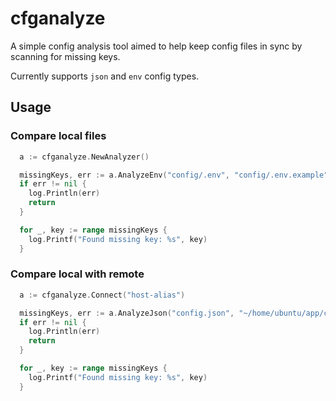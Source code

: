 # cfganalyze

A simple config analysis tool aimed to help keep config
files in sync by scanning for missing keys.

Currently supports `json` and `env` config types.

## Usage

### Compare local files

```go
  a := cfganalyze.NewAnalyzer()

  missingKeys, err := a.AnalyzeEnv("config/.env", "config/.env.example")
  if err != nil {
    log.Println(err)
    return
  }

  for _, key := range missingKeys {
    log.Printf("Found missing key: %s", key)
  }
```

### Compare local with remote

```go
  a := cfganalyze.Connect("host-alias")

  missingKeys, err := a.AnalyzeJson("config.json", "~/home/ubuntu/app/config.json")
  if err != nil {
    log.Println(err)
    return
  }

  for _, key := range missingKeys {
    log.Printf("Found missing key: %s", key)
  }
```
